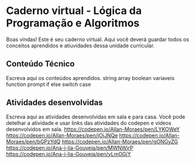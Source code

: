# Caderno virtual - Lógica da Programação e Algoritmos
Boas vindas! Este é seu caderno virtual. Aqui você deverá guardar todos os conceitos aprendidos e atiuvidades dessa unidade curricular. 


## Conteúdo Técnico
Escreva aqui os conteúdos aprendidos.
string
array
boolean
variaveis
function
prompt
if else
switch case


## Atividades desenvolvidas
Escreva aqui as atividades desenvolvidas em sala e para casa. Você pode detelhar a atividade e usar links das atividades do codepen e vídeos desenvolvidos em sala. 
<https://codepen.io/Allan-Moraes/pen/LYKOWeY>
<https://codepen.io/Allan-Moraes/pen/jOjJNQe>
<https://codepen.io/Allan-Moraes/pen/bGPzYdQ>
<https://codepen.io/Allan-Moraes/pen/gONGyZG>
<https://codepen.io/Ana-j-lia-Gouveia/pen/MWNWjrP>
<https://codepen.io/Ana-j-lia-Gouveia/pen/yLmOGjY>
